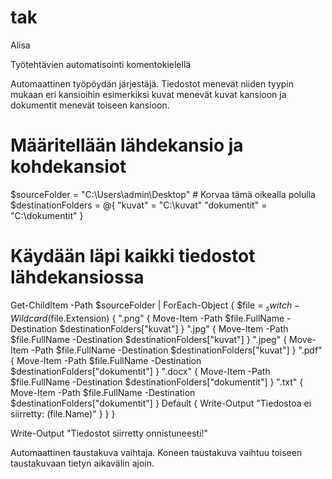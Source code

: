 # tak
Alisa

Työtehtävien automatisointi komentokielellä

Automaattinen työpöydän järjestäjä. Tiedostot menevät niiden tyypin mukaan eri kansioihin esimerkiksi kuvat menevät kuvat kansioon ja dokumentit menevät toiseen kansioon.

# Määritellään lähdekansio ja kohdekansiot
$sourceFolder = "C:\Users\admin\Desktop"  # Korvaa tämä oikealla polulla
$destinationFolders = @{
    "kuvat" = "C:\kuvat"
    "dokumentit" = "C:\dokumentit"
}
 
# Käydään läpi kaikki tiedostot lähdekansiossa
Get-ChildItem -Path $sourceFolder | ForEach-Object {
    $file = $_
    switch -Wildcard ($file.Extension) {
        ".png" { Move-Item -Path $file.FullName -Destination $destinationFolders["kuvat"] }
        ".jpg" { Move-Item -Path $file.FullName -Destination $destinationFolders["kuvat"] }
        ".jpeg" { Move-Item -Path $file.FullName -Destination $destinationFolders["kuvat"] }
        ".pdf" { Move-Item -Path $file.FullName -Destination $destinationFolders["dokumentit"] }
        ".docx" { Move-Item -Path $file.FullName -Destination $destinationFolders["dokumentit"] }
        ".txt" { Move-Item -Path $file.FullName -Destination $destinationFolders["dokumentit"] }
        Default { Write-Output "Tiedostoa ei siirretty: $($file.Name)" }
    }
}
 
Write-Output "Tiedostot siirretty onnistuneesti!"


Automaattinen taustakuva vaihtaja. Koneen taustakuva vaihtuu toiseen taustakuvaan tietyn aikavälin ajoin.
